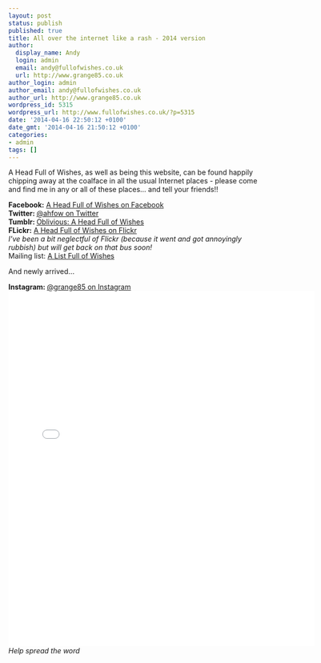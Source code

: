 ```yaml
---
layout: post
status: publish
published: true
title: All over the internet like a rash - 2014 version
author:
  display_name: Andy
  login: admin
  email: andy@fullofwishes.co.uk
  url: http://www.grange85.co.uk
author_login: admin
author_email: andy@fullofwishes.co.uk
author_url: http://www.grange85.co.uk
wordpress_id: 5315
wordpress_url: http://www.fullofwishes.co.uk/?p=5315
date: '2014-04-16 22:50:12 +0100'
date_gmt: '2014-04-16 21:50:12 +0100'
categories:
- admin
tags: []
---
```

<p>A Head Full of Wishes, as well as being this website, can be found happily chipping away at the coalface in all the usual Internet places - please come and find me in any or all of these places... and tell your friends!!</p>
<p><strong>Facebook:</strong> <a href="https://www.facebook.com/fullofwishes">A Head Full of Wishes on Facebook</a><br />
<strong>Twitter: </strong><a href="http://twitter.com/ahfow">@ahfow on Twitter</a><br />
<strong>Tumblr: </strong><a href="http://oblivious.fullofwishes.co.uk/">Oblivious: A Head Full of Wishes</a><br />
<strong>FLickr:</strong> <a href="https://www.flickr.com/groups/aheadfullofwishes/">A Head Full of Wishes on Flickr</a><br />
<em>I've been a bit neglectful of Flickr (because it went and got annoyingly rubbish) but will get back on that bus soon!</em><br />
Mailing list: <a href="http://groups.google.com/group/fullofwishes">A List Full of Wishes</a></p>
<p>And newly arrived...</p>
<p><strong>Instagram: </strong><a href="http://instagram.com/grange85">@grange85 on Instagram</a><br />
<iframe class="aligncenter" src="//instagram.com/p/m2Fej4vDOx/embed/" width="612" height="710" frameborder="0" scrolling="no" allowtransparency="true"></iframe><br/><em>Help spread the word</em></p>
